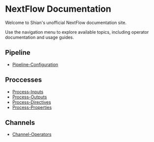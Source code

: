 # NextFlow Documentation

Welcome to Shian's unofficial NextFlow documentation site.

Use the navigation menu to explore available topics, including operator documentation and usage guides.

## Pipeline
- [Pipeline-Configuration](PipelineConfiguration.md)

## Proccesses
- [Process-Inputs](Inputs.md)
- [Process-Outputs](Outputs.md)
- [Process-Directives](Directives.md)
- [Process-Properties](ProccessProperties.md)

## Channels
- [Channel-Operators](Operators.md)
